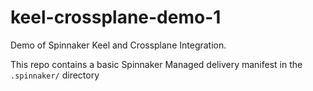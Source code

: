 # keel-crossplane-demo-1

Demo of Spinnaker Keel and Crossplane Integration.

This repo contains a basic Spinnaker Managed delivery manifest in the
`.spinnaker/` directory
